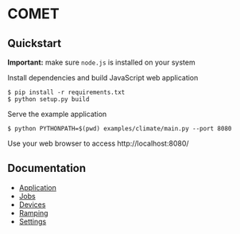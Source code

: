 # COMET

## Quickstart

**Important:** make sure `node.js` is installed on your system

Install dependencies and build JavaScript web application

    $ pip install -r requirements.txt
    $ python setup.py build

Serve the example application

    $ python PYTHONPATH=$(pwd) examples/climate/main.py --port 8080

Use your web browser to access http://localhost:8080/

## Documentation

* [Application](doc/application.md)
* [Jobs](doc/jobs.md)
* [Devices](doc/devices.md)
* [Ramping](doc/ramping.md)
* [Settings](doc/settings.md)
